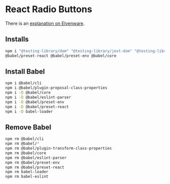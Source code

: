 # React Radio Buttons

There is an [explanation on Elvenware][erb].

[erb]: https://www.elvenware.com/charlie/development/web/JavaScript/JavaScriptReact.html#radio-buttons

## Installs

``` bash
npm i "@testing-library/dom" "@testing-library/jest-dom" "@testing-library/react" jest jsdom jest-environment-jsdom
@babel/preset-react @babel/preset-env @babel/core
```

## Install Babel

``` bash
npm i @babel/cli
npm i @babel/plugin-proposal-class-properties
npm i -D @babel/core
npm i -D @babel/eslint-parser
npm i -D @babel/preset-env
npm i -D @babel/preset-react
npm i -D babel-loader
```

## Remove Babel

``` bash
npm rm @babel/cli
npm rm @babel/*
npm rm @babel/plugin-transform-class-properties
npm rm @babel/core
npm rm @babel/eslint-parser
npm rm @babel/preset-env
npm rm @babel/preset-react
npm rm babel-loader
npm rm babel-eslint
```

